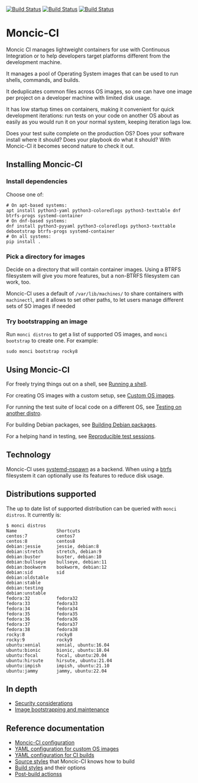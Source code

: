 [![Build Status](https://simc.arpae.it/moncic-ci/moncic-ci/fedora40.png)](https://simc.arpae.it/moncic-ci/moncic-ci/)
[![Build Status](https://simc.arpae.it/moncic-ci/moncic-ci/fedora42.png)](https://simc.arpae.it/moncic-ci/moncic-ci/)
[![Build Status](https://copr.fedorainfracloud.org/coprs/simc/stable/package/moncic-ci/status_image/last_build.png)](https://copr.fedorainfracloud.org/coprs/simc/stable/package/moncic-ci/)

# Moncic-CI

Moncic CI manages lightweight containers for use with Continuous Integration or
to help developers target platforms different from the development machine.

It manages a pool of Operating System images that can be used to run shells,
commands, and builds.

It deduplicates common files across OS images, so one can have one image per
project on a developer machine with limited disk usage.

It has low startup times on containers, making it convenient for quick
development iterations: run tests on your code on another OS about as easily as
you would run it on your normal system, keeping iteration lags low.

Does your test suite complete on the production OS? Does your software install
where it should? Does your playbook do what it should? With Moncic-CI it
becomes second nature to check it out.


## Installing Moncic-CI

### Install dependencies

Choose one of:

```
# On apt-based systems:
apt install python3-yaml python3-coloredlogs python3-texttable dnf btrfs-progs systemd-container
# On dnf-based systems:
dnf install python3-pyyaml python3-coloredlogs python3-texttable debootstrap btrfs-progs systemd-container
# On all systems:
pip install .
```

### Pick a directory for images

Decide on a directory that will contain container images. Using a BTRFS
filesystem will give you more features, but a non-BTRFS filesystem can work,
too.

Moncic-CI uses a default of `/var/lib/machines/` to share containers with
`machinectl`, and it allows to set other paths, to let users manage different
sets of SO images if needed

### Try bootstrapping an image

Run `monci distros` to get a list of supported OS images, and `monci bootstrap`
to create one. For example:

```
sudo monci bootstrap rocky8
```

## Using Moncic-CI

For freely trying things out on a shell, see [Running a shell](doc/shell.md).

For creating OS images with a custom setup, see [Custom OS images](doc/custom-os-images.md).

For running the test suite of local code on a different OS, see [Testing on another distro](doc/testing-on-another-distro.md).

For building Debian packages, see [Building Debian packages](doc/build-debian.md).

For a helping hand in testing, see [Reproducible test sessions](doc/reproducible-testing.md).

## Technology

Moncic-CI uses [systemd-nspawn](https://www.freedesktop.org/software/systemd/man/systemd-nspawn.html)
as a backend. When using a [btrfs](https://btrfs.wiki.kernel.org/index.php/Main_Page)
filesystem it can optionally use its features to reduce disk usage.


## Distributions supported

The up to date list of supported distribution can be queried with `monci
distros`. It currently is:

```
$ monci distros
Name               Shortcuts
centos:7           centos7
centos:8           centos8
debian:jessie      jessie, debian:8
debian:stretch     stretch, debian:9
debian:buster      buster, debian:10
debian:bullseye    bullseye, debian:11
debian:bookworm    bookworm, debian:12
debian:sid         sid
debian:oldstable
debian:stable
debian:testing
debian:unstable
fedora:32          fedora32
fedora:33          fedora33
fedora:34          fedora34
fedora:35          fedora35
fedora:36          fedora36
fedora:37          fedora37
fedora:38          fedora38
rocky:8            rocky8
rocky:9            rocky9
ubuntu:xenial      xenial, ubuntu:16.04
ubuntu:bionic      bionic, ubuntu:18.04
ubuntu:focal       focal, ubuntu:20.04
ubuntu:hirsute     hirsute, ubuntu:21.04
ubuntu:impish      impish, ubuntu:21.10
ubuntu:jammy       jammy, ubuntu:22.04
```

## In depth

* [Security considerations](doc/security.md)
* [Image bootstrapping and maintenance](doc/image-maintenance.md)

## Reference documentation

* [Moncic-CI configuration](doc/moncic-ci-config.md)
* [YAML configuration for custom OS images](doc/image-config.md)
* [YAML configuration for CI builds](doc/build-config.md)
* [Source styles](doc/source-styles.md) that Moncic-CI knows how to build
* [Build styles](doc/build-styles.md) and their options
* [Post-build actionss](doc/post-build-actions.md)
